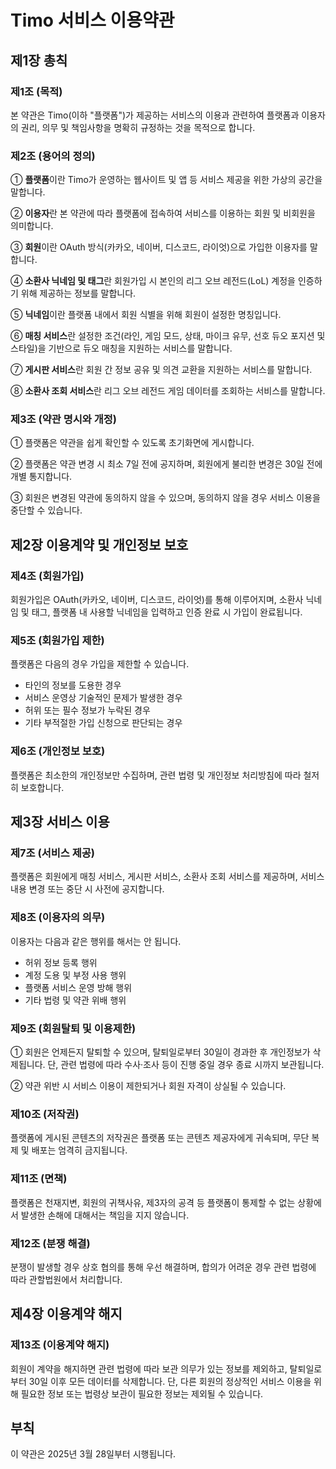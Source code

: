 # **Timo 서비스 이용약관**

## **제1장 총칙**

### **제1조 (목적)**

본 약관은 Timo(이하 "플랫폼")가 제공하는 서비스의 이용과 관련하여 플랫폼과 이용자의 권리, 의무 및 책임사항을 명확히 규정하는 것을 목적으로 합니다.

### **제2조 (용어의 정의)**

① **플랫폼**이란 Timo가 운영하는 웹사이트 및 앱 등 서비스 제공을 위한 가상의 공간을 말합니다.

② **이용자**란 본 약관에 따라 플랫폼에 접속하여 서비스를 이용하는 회원 및 비회원을 의미합니다.

③ **회원**이란 OAuth 방식(카카오, 네이버, 디스코드, 라이엇)으로 가입한 이용자를 말합니다.

④ **소환사 닉네임 및 태그**란 회원가입 시 본인의 리그 오브 레전드(LoL) 계정을 인증하기 위해 제공하는 정보를 말합니다.

⑤ **닉네임**이란 플랫폼 내에서 회원 식별을 위해 회원이 설정한 명칭입니다.

⑥ **매칭 서비스**란 설정한 조건(라인, 게임 모드, 상태, 마이크 유무, 선호 듀오 포지션 및 스타일)을 기반으로 듀오 매칭을 지원하는 서비스를 말합니다.

⑦ **게시판 서비스**란 회원 간 정보 공유 및 의견 교환을 지원하는 서비스를 말합니다.

⑧ **소환사 조회 서비스**란 리그 오브 레전드 게임 데이터를 조회하는 서비스를 말합니다.

### **제3조 (약관 명시와 개정)**

① 플랫폼은 약관을 쉽게 확인할 수 있도록 초기화면에 게시합니다.

② 플랫폼은 약관 변경 시 최소 7일 전에 공지하며, 회원에게 불리한 변경은 30일 전에 개별 통지합니다.

③ 회원은 변경된 약관에 동의하지 않을 수 있으며, 동의하지 않을 경우 서비스 이용을 중단할 수 있습니다.

## **제2장 이용계약 및 개인정보 보호**

### **제4조 (회원가입)**

회원가입은 OAuth(카카오, 네이버, 디스코드, 라이엇)를 통해 이루어지며, 소환사 닉네임 및 태그, 플랫폼 내 사용할 닉네임을 입력하고 인증 완료 시 가입이 완료됩니다.

### **제5조 (회원가입 제한)**

플랫폼은 다음의 경우 가입을 제한할 수 있습니다.

- 타인의 정보를 도용한 경우
- 서비스 운영상 기술적인 문제가 발생한 경우
- 허위 또는 필수 정보가 누락된 경우
- 기타 부적절한 가입 신청으로 판단되는 경우

### **제6조 (개인정보 보호)**

플랫폼은 최소한의 개인정보만 수집하며, 관련 법령 및 개인정보 처리방침에 따라 철저히 보호합니다.

## **제3장 서비스 이용**

### **제7조 (서비스 제공)**

플랫폼은 회원에게 매칭 서비스, 게시판 서비스, 소환사 조회 서비스를 제공하며, 서비스 내용 변경 또는 중단 시 사전에 공지합니다.

### **제8조 (이용자의 의무)**

이용자는 다음과 같은 행위를 해서는 안 됩니다.

- 허위 정보 등록 행위
- 계정 도용 및 부정 사용 행위
- 플랫폼 서비스 운영 방해 행위
- 기타 법령 및 약관 위배 행위

### **제9조 (회원탈퇴 및 이용제한)**

① 회원은 언제든지 탈퇴할 수 있으며, 탈퇴일로부터 30일이 경과한 후 개인정보가 삭제됩니다. 단, 관련 법령에 따라 수사·조사 등이 진행 중일 경우 종료 시까지 보관됩니다.

② 약관 위반 시 서비스 이용이 제한되거나 회원 자격이 상실될 수 있습니다.

### **제10조 (저작권)**

플랫폼에 게시된 콘텐츠의 저작권은 플랫폼 또는 콘텐츠 제공자에게 귀속되며, 무단 복제 및 배포는 엄격히 금지됩니다.

### **제11조 (면책)**

플랫폼은 천재지변, 회원의 귀책사유, 제3자의 공격 등 플랫폼이 통제할 수 없는 상황에서 발생한 손해에 대해서는 책임을 지지 않습니다.

### **제12조 (분쟁 해결)**

분쟁이 발생할 경우 상호 협의를 통해 우선 해결하며, 합의가 어려운 경우 관련 법령에 따라 관할법원에서 처리합니다.

## **제4장 이용계약 해지**

### **제13조 (이용계약 해지)**

회원이 계약을 해지하면 관련 법령에 따라 보관 의무가 있는 정보를 제외하고, 탈퇴일로부터 30일 이후 모든 데이터를 삭제합니다. 단, 다른 회원의 정상적인 서비스 이용을 위해 필요한 정보 또는 법령상 보관이 필요한 정보는 제외될 수 있습니다.

## **부칙**

이 약관은 2025년 3월 28일부터 시행됩니다.
